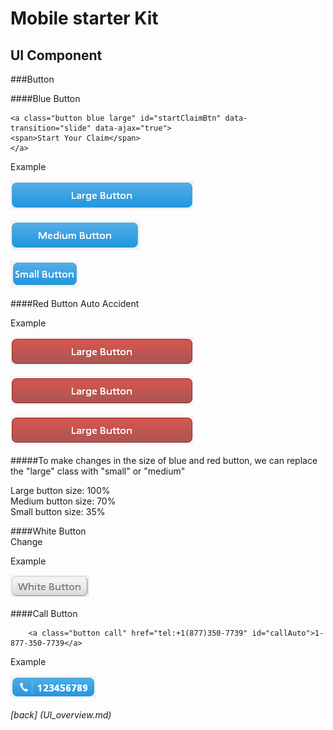Mobile starter Kit
================================

UI Component
--------------------------------


###Button		



####Blue Button

	<a class="button blue large" id="startClaimBtn" data-transition="slide" data-ajax="true">
	<span>Start Your Claim</span>
	</a>


Example


![alt text][largeBlueButton]

[largeBlueButton]: ../screenshots/largeBlueButton.png "Demo"

![alt text][blueMediumButton]

[blueMediumButton]: ../screenshots/blueMediumButton.png "Demo"

![alt text][smallBlueButton]

[smallBlueButton]: ../screenshots/smallBlueButton.png "Demo"
	
####Red Button
	<a class="button red large" data-transition="slide" data-ajax="true" id="autoAccident">
	<span>Auto Accident</span> 
	</a>

Example


![alt text][largeRedButton]

[largeRedButton]: ../screenshots/largeRedButton.png "Demo"

![alt text][largeRedButton]

[largeRedButton]: ../screenshots/largeRedButton.png "Demo"

![alt text][largeRedButton]

[largeRedButton]: ../screenshots/largeRedButton.png "Demo"

#####To make changes in the size of blue and red button, we can replace the "large" class with "small" or "medium"

Large button size: 100%  
Medium button size: 70%  
Small button size: 35%


####White Button	
		<a id="dateChangeBtn" class='button white'>Change </a>


Example

![alt text][Demo]

[Demo]: ../screenshots/whitebutton.png "Demo"


####Call Button
		
		<a class="button call" href="tel:+1(877)350-7739" id="callAuto">1-877-350-7739</a>

Example

![alt text][call_button]

[call_button]: ../screenshots/call_button.png "Demo"


	
*[back] (UI_overview.md)*  
